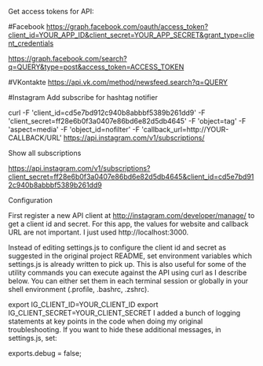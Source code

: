 Get access tokens for API:

#Facebook
https://graph.facebook.com/oauth/access_token?client_id=YOUR_APP_ID&client_secret=YOUR_APP_SECRET&grant_type=client_credentials 

https://graph.facebook.com/search?q=QUERY&type=post&access_token=ACCESS_TOKEN

#VKontakte
https://api.vk.com/method/newsfeed.search?q=QUERY

#Instagram
Add subscribe for hashtag notifier

curl -F 'client_id=cd5e7bd912c940b8abbbf5389b261dd9' -F 'client_secret=ff28e6b0f3a0407e86bd6e82d5db4645' -F 'object=tag' -F 'aspect=media' -F 'object_id=nofilter' -F 'callback_url=http://YOUR-CALLBACK/URL' https://api.instagram.com/v1/subscriptions/

Show all subscriptions

https://api.instagram.com/v1/subscriptions?client_secret=ff28e6b0f3a0407e86bd6e82d5db4645&client_id=cd5e7bd912c940b8abbbf5389b261dd9

Configuration

First register a new API client at http://instagram.com/developer/manage/ to get a client id and secret. For this app, the values for website and callback URL are not important. I just used http://localhost:3000.

Instead of editing settings.js to configure the client id and secret as suggested in the original project README, set environment variables which settings.js is already written to pick up. This is also useful for some of the utility commands you can execute against the API using curl as I describe below. You can either set them in each terminal session or globally in your shell environment (.profile, .bashrc, .zshrc).

export IG_CLIENT_ID=YOUR_CLIENT_ID
export IG_CLIENT_SECRET=YOUR_CLIENT_SECRET
I added a bunch of logging statements at key points in the code when doing my original troubleshooting. If you want to hide these additional messages, in settings.js, set:

exports.debug = false;